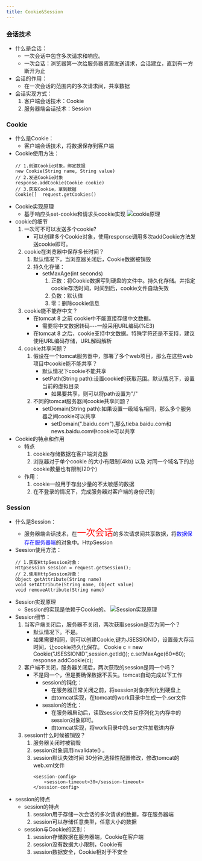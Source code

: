 ```yaml
---
title: Cookie&Session
---
```


### 会话技术
* 什么是会话：
	* 一次会话中包含多次请求和响应。
	* 一次会话：浏览器第一次给服务器资源发送请求，会话建立，直到有一方断开为止
* 会话的作用：
	* 在一次会话的范围内的多次请求间，共享数据
* 会话实现方式：
	1. 客户端会话技术：Cookie
	2. 服务器端会话技术：Session

### Cookie
* 什么是Cookie：
	* 客户端会话技术，将数据保存到客户端
* Cookie使用方法：
	```
	// 1.创建Cookie对象，绑定数据
	new Cookie(String name, String value) 
	// 2.发送Cookie对象
	response.addCookie(Cookie cookie) 
	// 3.获取Cookie，拿到数据
	Cookie[]  request.getCookies()
	```
* Cookie实现原理
	* 基于响应头set-cookie和请求头cookie实现
	![cookie原理](https://s2.ax1x.com/2019/08/11/evqE40.jpg)
* cookie的细节
	1. 一次可不可以发送多个cookie?
		* 可以创建多个Cookie对象，使用response调用多次addCookie方法发送cookie即可。
	2. cookie在浏览器中保存多长时间？
		1. 默认情况下，当浏览器关闭后，Cookie数据被销毁
		2. 持久化存储：
			* setMaxAge(int seconds)
				1. 正数：将Cookie数据写到硬盘的文件中。持久化存储。并指定cookie存活时间，时间到后，cookie文件自动失效
				2. 负数：默认值
				3. 零：删除cookie信息
	3. cookie能不能存中文？
		* 在tomcat 8 之前 cookie中不能直接存储中文数据。
			* 需要将中文数据转码---一般采用URL编码(%E3)
		* 在tomcat 8 之后，cookie支持中文数据。特殊字符还是不支持，建议使用URL编码存储，URL解码解析
	4. cookie共享问题？
		1. 假设在一个tomcat服务器中，部署了多个web项目，那么在这些web项目中cookie能不能共享？
			* 默认情况下cookie不能共享
			* setPath(String path):设置cookie的获取范围。默认情况下，设置当前的虚拟目录
				* 如果要共享，则可以将path设置为"/"
		2. 不同的tomcat服务器间cookie共享问题？
			* setDomain(String path):如果设置一级域名相同，那么多个服务器之间cookie可以共享
				* setDomain(".baidu.com"),那么tieba.baidu.com和news.baidu.com中cookie可以共享
* Cookie的特点和作用
	* 特点
		1. cookie存储数据在客户端浏览器
		2. 浏览器对于单个cookie 的大小有限制(4kb) 以及 对同一个域名下的总cookie数量也有限制(20个)
	* 作用：
		1. cookie一般用于存出少量的不太敏感的数据
		2. 在不登录的情况下，完成服务器对客户端的身份识别


### Session
* 什么是Session：
	* 服务器端会话技术，在<font color=red size=5>一次会话</font>的多次请求间共享数据，将<font color=blue>数据保存在服务器端</font>的对象中。HttpSession
* Seesion使用方法：
	```
	// 1.获取HttpSession对象：
	HttpSession session = request.getSession();
	// 2.使用HttpSession对象：
	Object getAttribute(String name)  
	void setAttribute(String name, Object value)
	void removeAttribute(String name)  
	```
* Session实现原理
	* Session的实现是依赖于Cookie的。
	![Session实现原理](https://s2.ax1x.com/2019/08/11/evqZCV.jpg)
* Session细节：
	1. 当客户端关闭后，服务器不关闭，两次获取session是否为同一个？
		* 默认情况下。不是。
		* 如果需要相同，则可以创建Cookie,键为JSESSIONID，设置最大存活时间，让cookie持久化保存。
			 Cookie c = new Cookie("JSESSIONID",session.getId());
	         c.setMaxAge(60*60);
	         response.addCookie(c);
	2. 客户端不关闭，服务器关闭后，两次获取的session是同一个吗？
		* 不是同一个，但是要确保数据不丢失。tomcat自动完成以下工作
			* session的钝化：
				* 在服务器正常关闭之前，将session对象序列化到硬盘上
				* 由tomcat实现，在tomcat的work目录中生成一个.ser文件
			* session的活化：
				* 在服务器启动后，读取session文件反序列化为内存中的session对象即可。
				* 由tomcat实现，将work目录中的.ser文件加载进内存			
	3. session什么时候被销毁？
		1. 服务器关闭时被销毁
		2. session对象调用invalidate() 。
		3. session默认失效时间 30分钟,选择性配置修改，修改tomcat的web.xml文件
			```	
			<session-config>
		        <session-timeout>30</session-timeout>
		    </session-config>
			```
* session的特点
	* session的特点
		1. session用于存储一次会话的多次请求的数据，存在服务器端
		2. session可以存储任意类型，任意大小的数据
	* session与Cookie的区别：
		1. session存储数据在服务器端，Cookie在客户端
		2. session没有数据大小限制，Cookie有
		3. session数据安全，Cookie相对于不安全